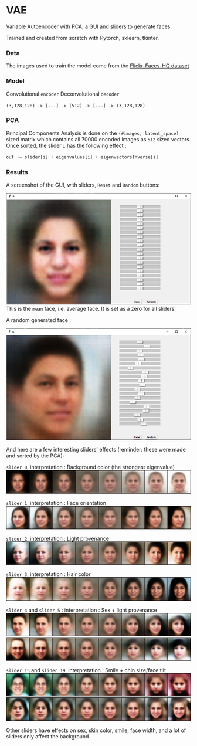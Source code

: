 # VAE
Variable Autoencoder with PCA, a GUI and sliders to generate faces.

Trained and created from scratch with Pytorch, sklearn, tkinter.

### Data

The images used to train the model come from the [Flickr-Faces-HQ dataset](https://github.com/NVlabs/ffhq-dataset)

### Model

Convolutional `encoder`
Deconvolutional `decoder`

`(3,128,128) -> [...] -> (512) -> [...] -> (3,128,128)`

### PCA

Principal Components Analysis is done on the `(#images, latent_space)` sized matrix which contains all 70000 encoded images as `512` sized vectors. Once sorted, the slider `i` has the following effect :

```python
out += slider[i] + eigenvalues[i] + eigenvectorsInverse[i]
```

### Results

A screenshot of the GUI, with sliders, `Reset` and `Random` buttons:

![](https://github.com/thomktz/VAE/blob/main/sliders_reset.PNG)
This is the `mean` face, i.e. average face. It is set as a zero for all sliders.


A random generated face :

![](https://github.com/thomktz/VAE/blob/main/sliders_random.PNG)




And here are a few interesting sliders' effects (reminder: these were made and sorted by the PCA):

`slider_0`, interpretation : Background color (the strongest eigenvalue)
![](https://github.com/thomktz/VAE/blob/main/sliders/slider_0.png)

`slider_1`, interpretation : Face orientation
![](https://github.com/thomktz/VAE/blob/main/sliders/slider_1.png)

`slider_2`, interpretation : Light provenance
![](https://github.com/thomktz/VAE/blob/main/sliders/slider_2.png)

`slider_3`, interpretation : Hair color
![](https://github.com/thomktz/VAE/blob/main/sliders/slider_3.png)

`slider_4` and `slider_5` : interpretation : Sex + light provenance
![](https://github.com/thomktz/VAE/blob/main/sliders/slider_4.png)
![](https://github.com/thomktz/VAE/blob/main/sliders/slider_5.png)

`slider_15` and `slider_19`, interpretation : Smile + chin size/face tilt
![](https://github.com/thomktz/VAE/blob/main/sliders/slider_16.png)
![](https://github.com/thomktz/VAE/blob/main/sliders/slider_19.png)

Other sliders have effects on sex, skin color, smile, face width, and a lot of sliders only affect the background




